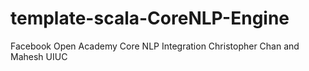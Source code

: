 # template-scala-CoreNLP-Engine
Facebook Open Academy Core NLP Integration
Christopher Chan and Mahesh
UIUC
